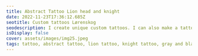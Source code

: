 ```yaml
--- 
title: Abstract Tattoo Lion head and knight
date: 2022-11-23T17:36:12.685Z 
seotitle: Custom tattoos Lørenskog 
seodescription: I create unique custom tattoos. I can also make a tattoo design based on your ideas. Or We can work together to create a unique tattoo design. 
isDisplay: false 
cover: assets/images/img25.jpeg 
tags: tattoo, abstract tattoo, lion tattoo, knight tattoo, gray and black tattoo, leg tattoo, realism tattoo
--- 
```

